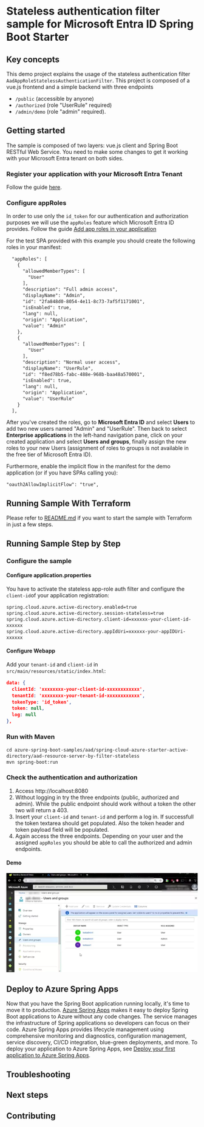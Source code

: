 # Stateless authentication filter sample for Microsoft Entra ID Spring Boot Starter

## Key concepts

This demo project explains the usage of the stateless authentication filter `AadAppRoleStatelessAuthenticationFilter`.
This project is composed of a vue.js frontend and a simple backend with three endpoints
* `/public` (accessible by anyone)
* `/authorized` (role "UserRule" required)
* `/admin/demo` (role "admin" required).

## Getting started
The sample is composed of two layers: vue.js client and Spring Boot RESTful Web Service. You need to make some changes 
to get it working with your Microsoft Entra tenant on both sides.



### Register your application with your Microsoft Entra Tenant

Follow the guide [here](https://docs.microsoft.com/azure/active-directory/develop/quickstart-register-app).

### Configure appRoles

In order to use only the `id_token` for our authentication and authorization purposes we will use the
`appRoles` feature which Microsoft Entra ID provides. Follow the guide 
[Add app roles in your application](https://docs.microsoft.com/azure/active-directory/develop/howto-add-app-roles-in-azure-ad-apps)

For the test SPA provided with this example you should create the following roles in your manifest:

```
  "appRoles": [
    {
      "allowedMemberTypes": [
        "User"
      ],
      "description": "Full admin access",
      "displayName": "Admin",
      "id": "2fa848d0-8054-4e11-8c73-7af5f1171001",
      "isEnabled": true,
      "lang": null,
      "origin": "Application",
      "value": "Admin"
    },
    {
      "allowedMemberTypes": [
        "User"
      ],
      "description": "Normal user access",
      "displayName": "UserRule",
      "id": "f8ed78b5-fabc-488e-968b-baa48a570001",
      "isEnabled": true,
      "lang": null,
      "origin": "Application",
      "value": "UserRule"
    }
  ],
```

After you've created the roles, go to **Microsoft Entra ID** and select **Users** to add two new users named "Admin" and "UserRule". Then back to select **Enterprise applications** in the left-hand navigation pane, click on your created application and select **Users and groups**, finally assign the new roles to your new Users (assignment of roles to groups is not available in the free tier of Microsoft Entra ID).

Furthermore, enable the implicit flow in the manifest for the demo application 
(or if you have SPAs calling you):

```
"oauth2AllowImplicitFlow": "true",
```

## Running Sample With Terraform
Please refer to [README.md](terraform/README.md) if you want to start the sample with Terraform in just a few steps.

## Running Sample Step by Step

### Configure the sample

#### Configure application.properties

You have to activate the stateless app-role auth filter and configure the `client-id`of your application registration:

```properties
spring.cloud.azure.active-directory.enabled=true
spring.cloud.azure.active-directory.session-stateless=true
spring.cloud.azure.active-directory.client-id=xxxxxx-your-client-id-xxxxxx
spring.cloud.azure.active-directory.appIdUri=xxxxxx-your-appIDUri-xxxxxx
```

#### Configure Webapp

Add your `tenant-id` and `client-id` in `src/main/resources/static/index.html`:

```json
data: {
  clientId: 'xxxxxxxx-your-client-id-xxxxxxxxxxxx',
  tenantId: 'xxxxxxxx-your-tenant-id-xxxxxxxxxxxx',
  tokenType: 'id_token',
  token: null,
  log: null
},
``` 

### Run with Maven
```shell
cd azure-spring-boot-samples/aad/spring-cloud-azure-starter-active-directory/aad-resource-server-by-filter-stateless
mvn spring-boot:run
```

### Check the authentication and authorization
	
1. Access http://localhost:8080
2. Without logging in try the three endpoints (public, authorized and admin). While the public 
   endpoint should work without a token the other two will return a 403.
3. Insert your `client-id` and `tenant-id` and perform a log in. If successfull the token textarea
   should get populated. Also the token header and token payload field will be populated.   
4. Again access the three endpoints. Depending on your user and the assigned `appRoles` you should
   be able to call the authorized and admin endpoints.
   
#### Demo
![demoonstration video](docs/demo.webp "Demo Video")

## Deploy to Azure Spring Apps

Now that you have the Spring Boot application running locally, it's time to move it to production. [Azure Spring Apps](https://learn.microsoft.com/azure/spring-apps/overview) makes it easy to deploy Spring Boot applications to Azure without any code changes. The service manages the infrastructure of Spring applications so developers can focus on their code. Azure Spring Apps provides lifecycle management using comprehensive monitoring and diagnostics, configuration management, service discovery, CI/CD integration, blue-green deployments, and more. To deploy your application to Azure Spring Apps, see [Deploy your first application to Azure Spring Apps](https://learn.microsoft.com/azure/spring-apps/quickstart?tabs=Azure-CLI).

## Troubleshooting
## Next steps
## Contributing
<!-- LINKS -->
